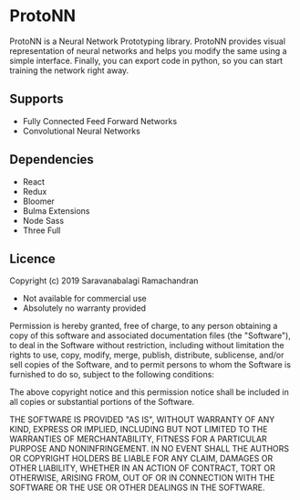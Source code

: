 # ProtoNN
ProtoNN is a Neural Network Prototyping library. ProtoNN provides visual representation of neural networks and helps you modify the same using a simple interface. Finally, you can export code in python, so you can start training the network right away.

## Supports
- Fully Connected Feed Forward Networks
- Convolutional Neural Networks

## Dependencies
- React
- Redux
- Bloomer
- Bulma Extensions
- Node Sass
- Three Full

## Licence

Copyright (c) 2019 Saravanabalagi Ramachandran

- Not available for commercial use
- Absolutely no warranty provided

Permission is hereby granted, free of charge, to any person obtaining a copy of this software and associated documentation files (the "Software"), to deal in the Software without restriction, including without limitation the rights to use, copy, modify, merge, publish, distribute, sublicense, and/or sell copies of the Software, and to permit persons to whom the Software is furnished to do so, subject to the following conditions:

The above copyright notice and this permission notice shall be included in all copies or substantial portions of the Software.

THE SOFTWARE IS PROVIDED "AS IS", WITHOUT WARRANTY OF ANY KIND, EXPRESS OR IMPLIED, INCLUDING BUT NOT LIMITED TO THE WARRANTIES OF MERCHANTABILITY, FITNESS FOR A PARTICULAR PURPOSE AND NONINFRINGEMENT. IN NO EVENT SHALL THE AUTHORS OR COPYRIGHT HOLDERS BE LIABLE FOR ANY CLAIM, DAMAGES OR OTHER LIABILITY, WHETHER IN AN ACTION OF CONTRACT, TORT OR OTHERWISE, ARISING FROM, OUT OF OR IN CONNECTION WITH THE SOFTWARE OR THE USE OR OTHER DEALINGS IN THE SOFTWARE.
